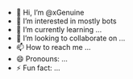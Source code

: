 - 👋 Hi, I’m @xGenuine
- 👀 I’m interested in mostly bots
- 🌱 I’m currently learning ...
- 💞️ I’m looking to collaborate on ...
- 📫 How to reach me ...
- 😄 Pronouns: ...
- ⚡ Fun fact: ...

<!---
xGenuine/xGenuine is a ✨ special ✨ repository because its `README.md` (this file) appears on your GitHub profile.
You can click the Preview link to take a look at your changes.
--->
